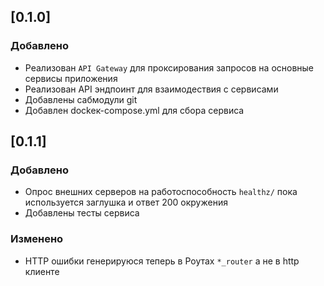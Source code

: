 ## [0.1.0]
### Добавлено
- Реализован `API Gateway` для проксирования запросов на основные сервисы приложения
- Реализован API эндпоинт для взаимодествия с сервисами
- Добавлены сабмодули git
- Добавлен dockeк-compose.yml для сбора сервиса

## [0.1.1]
### Добавлено
- Опрос внешних серверов на работоспособность `healthz/` пока используется заглушка и ответ 200 окружения
- Добавлены тесты сервиса

### Изменено
- HTTP ошибки генерируюся теперь в  Роутах `*_router` а не в http клиенте
